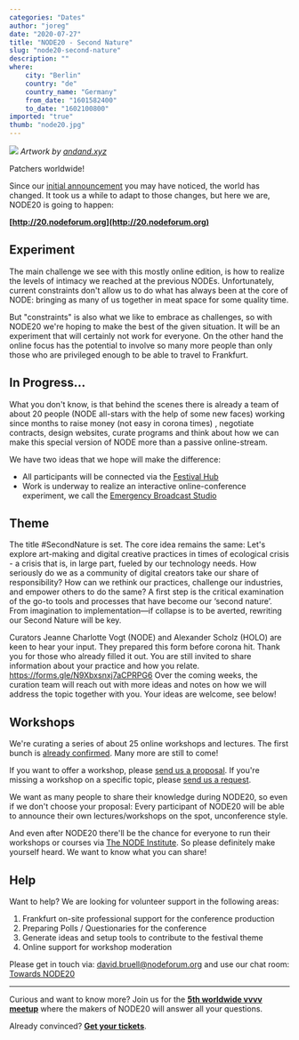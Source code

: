 ```yaml
---
categories: "Dates"
author: "joreg"
date: "2020-07-27"
title: "NODE20 - Second Nature"
slug: "node20-second-nature"
description: ""
where: 
    city: "Berlin"
    country: "de"
    country_name: "Germany"
    from_date: "1601582400"
    to_date: "1602100800"
imported: "true"
thumb: "node20.jpg"
---
```



![](node20.jpg)
*Artwork by [andand.xyz](http://andand.xyz)*


Patchers worldwide!

Since our [initial announcement](/blog/2020/node20-call-for-workshops-lectures-and-presentations) you may have noticed, the world has changed. It took us a while to adapt to those changes, but here we are, NODE20 is going to happen:

**[http://20.nodeforum.org](http://20.nodeforum.org)**

## Experiment
The main challenge we see with this mostly online edition, is how to realize the levels of intimacy we reached at the previous NODEs. Unfortunately, current constraints don't allow us to do what has always been at the core of NODE: bringing as many of us together in meat space for some quality time.

But "constraints" is also what we like to embrace as challenges, so with NODE20 we're hoping to make the best of the given situation. It will be an experiment that will certainly not work for everyone. On the other hand the online focus has the potential to involve so many more people than only those who are privileged enough to be able to travel to Frankfurt. 

## In Progress...
What you don't know, is that behind the scenes there is already a team of about 20 people (NODE all-stars with the help of some new faces) working since months to raise money (not easy in corona times) , negotiate contracts, design websites, curate programs and think about how we can make this special version of NODE more than a passive online-stream. 

We have two ideas that we hope will make the difference: 
* All participants will be connected via the [Festival Hub](https://20.nodeforum.org/festival-hub/)
* Work is underway to realize an interactive online-conference experiment, we call the [Emergency Broadcast Studio](https://20.nodeforum.org/program/conference/)

## Theme
The title #SecondNature is set. The core idea remains the same: Let's explore art-making and digital creative practices in times of ecological crisis - a crisis that is, in large part, fueled by our technology needs. How seriously do we as a community of digital creators take our share of responsibility? How can we rethink our practices, challenge our industries, and empower others to do the same? A first step is the critical examination of the go-to tools and processes that have become our ‘second nature’. From imagination to implementation—if collapse is to be averted, rewriting our Second Nature will be key. 

Curators Jeanne Charlotte Vogt (NODE) and Alexander Scholz (HOLO) are keen to hear your input. They prepared this form before corona hit. Thank you for those who already filled it out. You are still invited to share information about your practice and how you relate. https://forms.gle/N9Xbxsnxj7aCPRPG6 
Over the coming weeks, the curation team will reach out with more ideas and notes on how we will address the topic together with you. Your ideas are welcome, see below!

## Workshops
We're curating a series of about 25 online workshops and lectures. The first bunch is [already confirmed](https://20.nodeforum.org/program/workshops/). Many more are still to come! 

If you want to offer a workshop, please [send us a proposal](https://discourse.vvvv.org/c/node20/proposals/36). If you're missing a workshop on a specific topic, please [send us a request](https://discourse.vvvv.org/c/node20/requests/35).

We want as many people to share their knowledge during NODE20, so even if we don't choose your proposal: Every participant of NODE20 will be able to announce their own lectures/workshops on the spot, unconference style.

And even after NODE20 there'll be the chance for everyone to run their workshops or courses via [The NODE Institute](http://thenodeinstitute.org/). So please definitely make yourself heard. We want to know what you can share!

## Help
Want to help? We are looking for volunteer support in the following areas:
1) Frankfurt on-site professional support for the conference production
2) Preparing Polls / Questionaries for the conference
3) Generate ideas and setup tools to contribute to the festival theme
4) Online support for workshop moderation

Please get in touch via: david.bruell@nodeforum.org and use our chat room: [Towards NODE20](https://app.element.io/#/room/#TowardsNODE20:matrix.org)

---

Curious and want to know more? Join us for the **[5th worldwide vvvv meetup](/blog/2020/5.-worldwide-vvvv-meetup)** where the makers of NODE20 will answer all your questions. 

Already convinced? **[Get your tickets](https://20.nodeforum.org/tickets/)**.